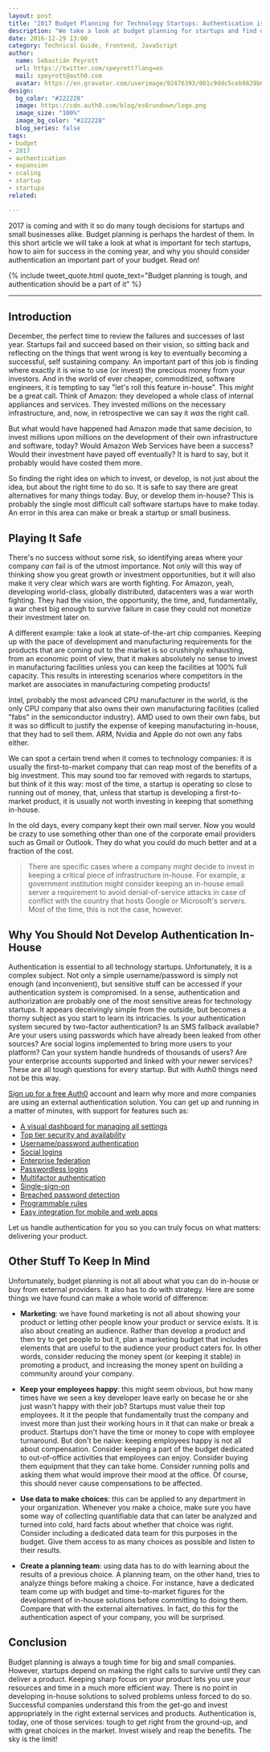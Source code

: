 ```yaml
---
layout: post
title: "2017 Budget Planning for Technology Startups: Authentication is Key"
description: "We take a look at budget planning for startups and find out why making authentication part of the budget is more important now than ever"
date: 2016-12-29 13:00
category: Technical Guide, Frontend, JavaScript
author:
  name: Sebastián Peyrott
  url: https://twitter.com/speyrott?lang=en
  mail: speyrott@auth0.com
  avatar: https://en.gravatar.com/userimage/92476393/001c9ddc5ceb9829b6aaf24f5d28502a.png?size=200
design:
  bg_color: "#222228"
  image: https://cdn.auth0.com/blog/es6rundown/logo.png
  image_size: "100%"
  image_bg_color: "#222228"
  blog_series: false
tags:
- budget
- 2017
- authentication
- expansion
- scaling
- startup
- startups
related:

---
```


2017 is coming and with it so do many tough decisions for startups and small businesses alike. Budget planning is perhaps the hardest of them. In this short article we will take a look at what is important for tech startups, how to aim for success in the coming year, and why you should consider authentication an important part of your budget. Read on!

{% include tweet_quote.html quote_text="Budget planning is tough, and authentication should be a part of it" %}

-----

## Introduction
December, the perfect time to review the failures and successes of last year. Startups fail and succeed based on their vision, so sitting back and reflecting on the things that went wrong is key to eventually becoming a successful, self sustaining company. An important part of this job is finding where exactly it is wise to use (or invest) the precious money from your investors. And in the world of ever cheaper, commoditized, software engineers, it is tempting to say "let's roll this feature in-house". This *might* be a great call. Think of Amazon: they developed a whole class of internal appliances and services. They invested millions on the necessary infrastructure, and, now, in retrospective we can say it *was* the right call. 

But what would have happened had Amazon made that same decision, to invest millions upon millions on the development of their own infrastructure and software, today? Would Amazon Web Services have been a success? Would their investment have payed off eventually? It is hard to say, but it probably would have costed them more. 

So finding the right idea on which to invest, or develop, is not just about the idea, but about the right time to do so. It is safe to say there are great alternatives for many things today. Buy, or develop them in-house? This is probably the single most difficult call software startups have to make today. An error in this area can make or break a startup or small business.

## Playing It Safe
There's no success without some risk, so identifying areas where your company *can* fail is of the utmost importance. Not only will this way of thinking show you great growth or investment opportunities, but it will also make it very clear which wars are worth fighting. For Amazon, yeah, developing world-class, globally distributed, datacenters was a war worth fighting. They had the vision, the opportunity, the time, and, fundamentally, a war chest big enough to survive failure in case they could not monetize their investment later on.

A different example: take a look at state-of-the-art chip companies. Keeping up with the pace of development and manufacturing requirements for the products that are coming out to the market is so crushingly exhausting, from an economic point of view, that it makes absolutely no sense to invest in manufacturing facilities unless you can keep the facilities at 100% full capacity. This results in interesting scenarios where competitors in the market are associates in manufacturing competing products!

Intel, probably the most advanced CPU manufacturer in the world, is the only CPU company that also owns their own manufacturing facilities (called "fabs" in the semiconductor industry). AMD used to own their own fabs, but it was so difficult to justify the expense of keeping manufacturing in-house, that they had to sell them. ARM, Nvidia and Apple do not own any fabs either.

We can spot a certain trend when it comes to technology companies: it is usually the first-to-market company that can reap most of the benefits of a big investment. This may sound too far removed with regards to startups, but think of it this way: most of the time, a startup is operating so close to running out of money, that, unless that startup is developing a first-to-market product, it is usually not worth investing in keeping that something in-house.

In the old days, every company kept their own mail server. Now you would be crazy to use something other than one of the corporate email providers such as Gmail or Outlook. They do what you could do much better and at a fraction of the cost.

> There are specific cases where a company might decide to invest in keeping a critical piece of infrastructure in-house. For example, a government institution might consider keeping an in-house email server a requirement to avoid denial-of-service attacks in case of conflict with the country that hosts Google or Microsoft's servers. Most of the time, this is not the case, however.

## Why You Should Not Develop Authentication In-House
Authentication is essential to all technology startups. Unfortunately, it is a complex subject. Not only a simple username/password is simply not enough (and inconvenient), but sensitive stuff can be accessed if your authentication system is compromised. In a sense, authentication and authorization are probably one of the most sensitive areas for technology startups. It appears deceivingly simple from the outside, but becomes a thorny subject as you start to learn its intricacies. Is your authentication system secured by two-factor authentication? Is an SMS fallback available? Are your users using passwords which have already been leaked from other sources? Are social logins implemented to bring more users to your platform? Can your system handle hundreds of thousands of users? Are your enterprise accounts supported and linked with your newer services? These are all tough questions for every startup. But with Auth0 things need not be this way.

<a href="">Sign up for a free Auth0</a> account and learn why more and more companies are using an external authentication solution. You can get up and running in a matter of minutes, with support for features such as:

- [A visual dashboard for managing all settings](https://auth0.com/docs/user-profile)
- [Top tier security and availability](https://auth0.com/security)
- [Username/password authentication](https://auth0.com/docs/connections/database)
- [Social logins](https://auth0.com/docs/identityproviders)
- [Enterprise federation](https://auth0.com/docs/identityproviders#enterprise)
- [Passwordless logins](https://auth0.com/passwordless)
- [Multifactor authentication](https://auth0.com/docs/multifactor-authentication)
- [Single-sign-on](https://auth0.com/docs/sso)
- [Breached password detection](https://auth0.com/breached-passwords)
- [Programmable rules](https://auth0.com/docs/rules)
- [Easy integration for mobile and web apps](https://auth0.com/lock)

Let us handle authentication for you so you can truly focus on what matters: delivering your product.

## Other Stuff To Keep In Mind
Unfortunately, budget planning is not all about what you can do in-house or buy from external providers. It also has to do with strategy. Here are some things we have found can make a whole world of difference:

- **Marketing**: we have found marketing is not all about showing your product or letting other people know your product or service exists. It is also about creating an audience. Rather than develop a product and then try to get people to but it, plan a marketing budget that includes elements that are useful to the audience your product caters for. In other words, consider reducing the money spent (or keeping it stable) in promoting a product, and increasing the money spent on building a community around your company.

- **Keep your employees happy**: this might seem obvious, but how many times have we seen a key developer leave early on becase he or she just wasn't happy with their job? Startups must value their top employees. It it the people that fundamentally trust the company and invest more than just their working hours in it that can make or break a product. Startups don't have the time or money to cope with employee turnaround. But don't be naive: keeping employees happy is not all about compensation. Consider keeping a part of the budget dedicated to out-of-office activities that employees can enjoy. Consider buying them equipment that they can take home. Consider running polls and asking them what would improve their mood at the office. Of course, this should never cause compensations to be affected.

- **Use data to make choices**: this can be applied to any department in your organization. Whenever you make a choice, make sure you have some way of collecting quantifiable data that can later be analyzed and turned into cold, hard facts about whether that choice was right. Consider including a dedicated data team for this purposes in the budget. Give them access to as many choices as possible and listen to their results.

- **Create a planning team**: using data has to do with learning about the results of a previous choice. A planning team, on the other hand, tries to analyze things before making a choice. For instance, have a dedicated team come up with budget and time-to-market figures for the development of in-house solutions before committing to doing them. Compare that with the external alternatives. In fact, do this for the authentication aspect of your company, you will be surprised.

## Conclusion
Budget planning is always a tough time for big and small companies. However, startups depend on making the right calls to survive until they can deliver a product. Keeping sharp focus on your product lets you use your resources and time in a much more efficient way. There is no point in developing in-house solutions to solved problems unless forced to do so. Successful companies understand this from the get-go and invest appropriately in the right external services and products. Authentication is, today, one of those services: tough to get right from the ground-up, and with great choices in the market. Invest wisely and reap the benefits. The sky is the limit!
